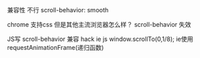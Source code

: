兼容性   不行
scroll-behavior: smooth

chrome 支持css 但是其他主流浏览器怎么样？
scroll-behavior 失效


JS写
scroll-behavior
兼容 hack   ie js  window.scrollTo(0,1/8); ie使用
requestAnimationFrame(递归函数) 